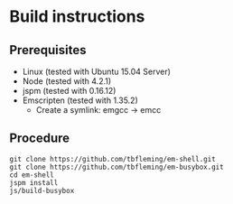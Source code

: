 # Build instructions

## Prerequisites

* Linux (tested with Ubuntu 15.04 Server)
* Node (tested with 4.2.1)
* jspm (tested with 0.16.12)
* Emscripten (tested with 1.35.2)
  * Create a symlink: emgcc -> emcc

## Procedure
    git clone https://github.com/tbfleming/em-shell.git
    git clone https://github.com/tbfleming/em-busybox.git
    cd em-shell
    jspm install
    js/build-busybox
